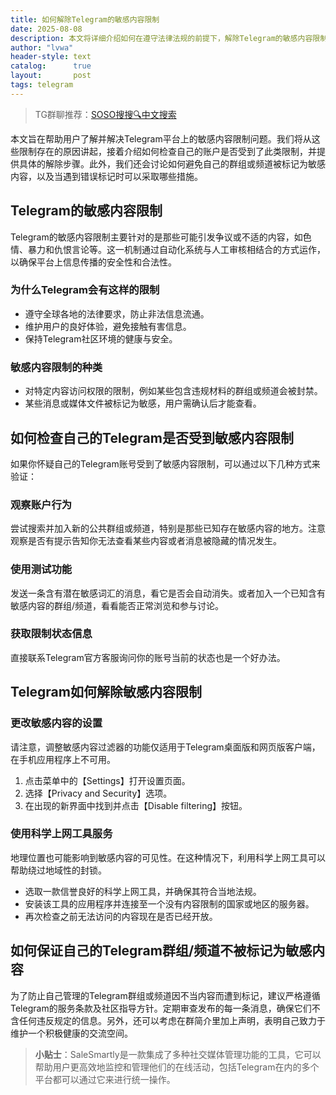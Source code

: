 ```yaml
---
title: 如何解除Telegram的敏感内容限制
date: 2025-08-08
description: 本文将详细介绍如何在遵守法律法规的前提下，解除Telegram的敏感内容限制，包括检查方法、设置更改以及使用科学上网工具。
author: "lvwa"
header-style: text
catalog:      true
layout:       post
tags: telegram
---
```


>TG群聊推荐：[SOSO搜搜🔍中文搜索](https://t.me/lvwapro)

本文旨在帮助用户了解并解决Telegram平台上的敏感内容限制问题。我们将从这些限制存在的原因讲起，接着介绍如何检查自己的账户是否受到了此类限制，并提供具体的解除步骤。此外，我们还会讨论如何避免自己的群组或频道被标记为敏感内容，以及当遇到错误标记时可以采取哪些措施。

## Telegram的敏感内容限制

Telegram的敏感内容限制主要针对的是那些可能引发争议或不适的内容，如色情、暴力和仇恨言论等。这一机制通过自动化系统与人工审核相结合的方式运作，以确保平台上信息传播的安全性和合法性。

### 为什么Telegram会有这样的限制

- 遵守全球各地的法律要求，防止非法信息流通。
- 维护用户的良好体验，避免接触有害信息。
- 保持Telegram社区环境的健康与安全。

### 敏感内容限制的种类

- 对特定内容访问权限的限制，例如某些包含违规材料的群组或频道会被封禁。
- 某些消息或媒体文件被标记为敏感，用户需确认后才能查看。

## 如何检查自己的Telegram是否受到敏感内容限制

如果你怀疑自己的Telegram账号受到了敏感内容限制，可以通过以下几种方式来验证：

### 观察账户行为

尝试搜索并加入新的公共群组或频道，特别是那些已知存在敏感内容的地方。注意观察是否有提示告知你无法查看某些内容或者消息被隐藏的情况发生。

### 使用测试功能

发送一条含有潜在敏感词汇的消息，看它是否会自动消失。或者加入一个已知含有敏感内容的群组/频道，看看能否正常浏览和参与讨论。

### 获取限制状态信息

直接联系Telegram官方客服询问你的账号当前的状态也是一个好办法。

## Telegram如何解除敏感内容限制

### 更改敏感内容的设置

请注意，调整敏感内容过滤器的功能仅适用于Telegram桌面版和网页版客户端，在手机应用程序上不可用。

1. 点击菜单中的【Settings】打开设置页面。
2. 选择【Privacy and Security】选项。
3. 在出现的新界面中找到并点击【Disable filtering】按钮。

### 使用科学上网工具服务

地理位置也可能影响到敏感内容的可见性。在这种情况下，利用科学上网工具可以帮助绕过地域性的封锁。

- 选取一款信誉良好的科学上网工具，并确保其符合当地法规。
- 安装该工具的应用程序并连接至一个没有内容限制的国家或地区的服务器。
- 再次检查之前无法访问的内容现在是否已经开放。

## 如何保证自己的Telegram群组/频道不被标记为敏感内容

为了防止自己管理的Telegram群组或频道因不当内容而遭到标记，建议严格遵循Telegram的服务条款及社区指导方针。定期审查发布的每一条消息，确保它们不含任何违反规定的信息。另外，还可以考虑在群简介里加上声明，表明自己致力于维护一个积极健康的交流空间。

> **小贴士**：SaleSmartly是一款集成了多种社交媒体管理功能的工具，它可以帮助用户更高效地监控和管理他们的在线活动，包括Telegram在内的多个平台都可以通过它来进行统一操作。
